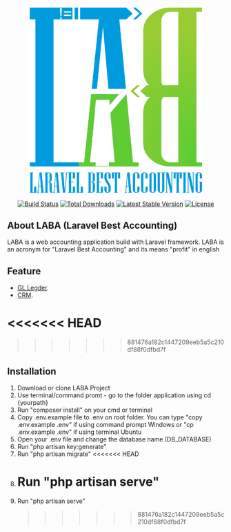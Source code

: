 <p align="center"><a href="https://laravel.com" target="_blank"><img src="public/images/logo-laba.png" width="400"></a></p>

<p align="center">
<a href="https://travis-ci.org/laravel/framework"><img src="https://travis-ci.org/laravel/framework.svg" alt="Build Status"></a>
<a href="https://packagist.org/packages/laravel/framework"><img src="https://img.shields.io/packagist/dt/laravel/framework" alt="Total Downloads"></a>
<a href="https://packagist.org/packages/laravel/framework"><img src="https://img.shields.io/packagist/v/laravel/framework" alt="Latest Stable Version"></a>
<a href="https://packagist.org/packages/laravel/framework"><img src="https://img.shields.io/packagist/l/laravel/framework" alt="License"></a>
</p>

## About LABA (Laravel Best Accounting)

LABA is a web accounting application build with Laravel framework. LABA is an acronym for "Laravel Best Accounting" and its means "profit" in english

## Feature

-   [GL Legder](https://laravel.com/docs/routing).
-   [CRM](https://laravel.com/docs/container).

# <<<<<<< HEAD

> > > > > > > 881476a182c1447209eeb5a5c210df88f0dfbd7f

## Installation

1. Download or clone LABA Project
2. Use terminal/command promt - go to the folder application using cd {yourpath}
3. Run "composer install" on your cmd or terminal
4. Copy .env.example file to .env on root folder.
   You can type "copy .env.example .env" if using command prompt Windows
   or "cp .env.example .env" if using terminal Ubuntu
5. Open your .env file and change the database name (DB_DATABASE)
6. Run "php artisan key:generate"
7. Run "php artisan migrate"
   <<<<<<< HEAD
8. # Run "php artisan serve"
9. Run "php artisan serve"
    > > > > > > > 881476a182c1447209eeb5a5c210df88f0dfbd7f
